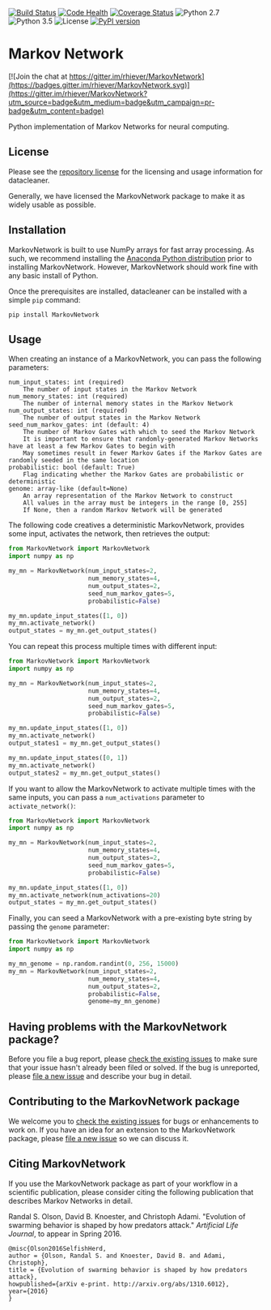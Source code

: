 [![Build Status](https://travis-ci.org/rhiever/MarkovNetwork.svg?branch=master)](https://travis-ci.org/rhiever/MarkovNetwork)
[![Code Health](https://landscape.io/github/rhiever/MarkovNetwork/master/landscape.svg?style=flat)](https://landscape.io/github/rhiever/MarkovNetwork/master)
[![Coverage Status](https://coveralls.io/repos/rhiever/MarkovNetwork/badge.svg?branch=master&service=github)](https://coveralls.io/github/rhiever/MarkovNetwork?branch=master)
![Python 2.7](https://img.shields.io/badge/python-2.7-blue.svg)
![Python 3.5](https://img.shields.io/badge/python-3.5-blue.svg)
![License](https://img.shields.io/badge/license-MIT%20License-blue.svg)
[![PyPI version](https://badge.fury.io/py/MarkovNetwork.svg)](https://badge.fury.io/py/MarkovNetwork)

# Markov Network

[![Join the chat at https://gitter.im/rhiever/MarkovNetwork](https://badges.gitter.im/rhiever/MarkovNetwork.svg)](https://gitter.im/rhiever/MarkovNetwork?utm_source=badge&utm_medium=badge&utm_campaign=pr-badge&utm_content=badge)

Python implementation of Markov Networks for neural computing.

## License

Please see the [repository license](https://github.com/rhiever/MarkovNetwork/blob/master/LICENSE) for the licensing and usage information for datacleaner.

Generally, we have licensed the MarkovNetwork package to make it as widely usable as possible.

## Installation

MarkovNetwork is built to use NumPy arrays for fast array processing. As such, we recommend installing the [Anaconda Python distribution](https://www.continuum.io/downloads) prior to installing MarkovNetwork. However, MarkovNetwork should work fine with any basic install of Python.

Once the prerequisites are installed, datacleaner can be installed with a simple `pip` command:

```
pip install MarkovNetwork
```

## Usage

When creating an instance of a MarkovNetwork, you can pass the following parameters:

```
num_input_states: int (required)
    The number of input states in the Markov Network
num_memory_states: int (required)
    The number of internal memory states in the Markov Network
num_output_states: int (required)
    The number of output states in the Markov Network
seed_num_markov_gates: int (default: 4)
    The number of Markov Gates with which to seed the Markov Network
    It is important to ensure that randomly-generated Markov Networks have at least a few Markov Gates to begin with
    May sometimes result in fewer Markov Gates if the Markov Gates are randomly seeded in the same location
probabilistic: bool (default: True)
    Flag indicating whether the Markov Gates are probabilistic or deterministic
genome: array-like (default=None)
    An array representation of the Markov Network to construct
    All values in the array must be integers in the range [0, 255]
    If None, then a random Markov Network will be generated
```

The following code creatives a deterministic MarkovNetwork, provides some input, activates the network, then retrieves the output:

```python
from MarkovNetwork import MarkovNetwork
import numpy as np

my_mn = MarkovNetwork(num_input_states=2,
                      num_memory_states=4,
                      num_output_states=2,
                      seed_num_markov_gates=5,
                      probabilistic=False)

my_mn.update_input_states([1, 0])
my_mn.activate_network()
output_states = my_mn.get_output_states()
```

You can repeat this process multiple times with different input:

```python
from MarkovNetwork import MarkovNetwork
import numpy as np

my_mn = MarkovNetwork(num_input_states=2,
                      num_memory_states=4,
                      num_output_states=2,
                      seed_num_markov_gates=5,
                      probabilistic=False)

my_mn.update_input_states([1, 0])
my_mn.activate_network()
output_states1 = my_mn.get_output_states()

my_mn.update_input_states([0, 1])
my_mn.activate_network()
output_states2 = my_mn.get_output_states()
```

If you want to allow the MarkovNetwork to activate multiple times with the same inputs, you can pass a `num_activations` parameter to `activate_network()`:

```python
from MarkovNetwork import MarkovNetwork
import numpy as np

my_mn = MarkovNetwork(num_input_states=2,
                      num_memory_states=4,
                      num_output_states=2,
                      seed_num_markov_gates=5,
                      probabilistic=False)

my_mn.update_input_states([1, 0])
my_mn.activate_network(num_activations=20)
output_states = my_mn.get_output_states()
```

Finally, you can seed a MarkovNetwork with a pre-existing byte string by passing the `genome` parameter:

```python
from MarkovNetwork import MarkovNetwork
import numpy as np

my_mn_genome = np.random.randint(0, 256, 15000)
my_mn = MarkovNetwork(num_input_states=2,
                      num_memory_states=4,
                      num_output_states=2,
                      probabilistic=False,
                      genome=my_mn_genome)
```

## Having problems with the MarkovNetwork package?

Before you file a bug report, please [check the existing issues](https://github.com/rhiever/MarkovNetwork/issues?utf8=%E2%9C%93&q=is%3Aissue) to make sure that your issue hasn't already been filed or solved. If the bug is unreported, please [file a new issue](https://github.com/rhiever/MarkovNetwork/issues/new) and describe your bug in detail.

## Contributing to the MarkovNetwork package

We welcome you to [check the existing issues](https://github.com/rhiever/MarkovNetwork/issues/) for bugs or enhancements to work on. If you have an idea for an extension to the MarkovNetwork package, please [file a new issue](https://github.com/rhiever/MarkovNetwork/issues/new) so we can discuss it.

## Citing MarkovNetwork

If you use the MarkovNetwork package as part of your workflow in a scientific publication, please consider citing the following publication that describes Markov Networks in detail.

Randal S. Olson, David B. Knoester, and Christoph Adami. "Evolution of swarming behavior is shaped by how predators attack." *Artificial Life Journal*, to appear in Spring 2016.

```
@misc{Olson2016SelfishHerd,
author = {Olson, Randal S. and Knoester, David B. and Adami, Christoph},
title = {Evolution of swarming behavior is shaped by how predators attack},
howpublished={arXiv e-print. http://arxiv.org/abs/1310.6012},
year={2016}
}
```
